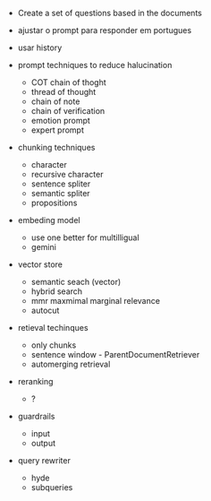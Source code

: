 - Create a set of questions based in the documents
- ajustar o prompt para responder em portugues
- usar history
- prompt techniques to reduce halucination
    - COT chain of thoght
    - thread of thought
    - chain of note
    - chain of verification
    - emotion prompt
    - expert prompt
- chunking techniques
    - character
    - recursive character
    - sentence spliter
    - semantic spliter
    - propositions
- embeding model
    - use one better for multilligual
    - gemini
- vector store
    - semantic seach (vector)
    - hybrid search
    - mmr maxmimal marginal relevance
    - autocut
- retieval techinques
    - only chunks
    - sentence window - ParentDocumentRetriever
    - automerging retrieval

- reranking
    - ?
- guardrails
    - input
    - output
- query rewriter
    - hyde
    - subqueries


